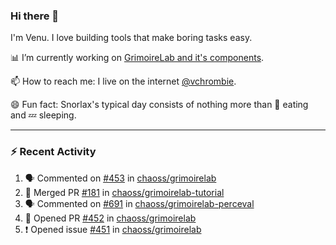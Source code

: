 ### Hi there 👋

I'm Venu. I love building tools that make boring tasks easy.

📊 I’m currently working on [GrimoireLab and it's components](https://chaoss.github.io/grimoirelab).

📫 How to reach me: I live on the internet [@vchrombie](https://www.google.co.in/search?q=vchrombie).

😄 Fun fact: Snorlax's typical day consists of nothing more than :doughnut: eating and :zzz: sleeping.

---

### :zap: Recent Activity

<!--START_SECTION:activity-->
1. 🗣 Commented on [#453](https://github.com/chaoss/grimoirelab/issues/453) in [chaoss/grimoirelab](https://github.com/chaoss/grimoirelab)
2. 🎉 Merged PR [#181](https://github.com/chaoss/grimoirelab-tutorial/pull/181) in [chaoss/grimoirelab-tutorial](https://github.com/chaoss/grimoirelab-tutorial)
3. 🗣 Commented on [#691](https://github.com/chaoss/grimoirelab-perceval/issues/691) in [chaoss/grimoirelab-perceval](https://github.com/chaoss/grimoirelab-perceval)
4. 💪 Opened PR [#452](https://github.com/chaoss/grimoirelab/pull/452) in [chaoss/grimoirelab](https://github.com/chaoss/grimoirelab)
5. ❗️ Opened issue [#451](https://github.com/chaoss/grimoirelab/issues/451) in [chaoss/grimoirelab](https://github.com/chaoss/grimoirelab)
<!--END_SECTION:activity-->

<!--
**vchrombie/vchrombie** is a ✨ _special_ ✨ repository because its `README.md` (this file) appears on your GitHub profile.

Here are some ideas to get you started:

- 🔭 I’m currently working on ...
- 🌱 I’m currently learning ...
- 👯 I’m looking to collaborate on ...
- 🤔 I’m looking for help with ...
- 💬 Ask me about ...
- 📫 How to reach me: ...
- 😄 Pronouns: ...
- ⚡ Fun fact: ...
-->
